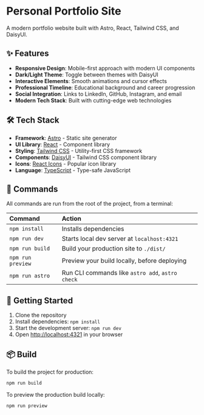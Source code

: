 # Personal Portfolio Site

A modern portfolio website built with Astro, React, Tailwind CSS, and DaisyUI.

## ✨ Features

- **Responsive Design**: Mobile-first approach with modern UI components
- **Dark/Light Theme**: Toggle between themes with DaisyUI
- **Interactive Elements**: Smooth animations and cursor effects
- **Professional Timeline**: Educational background and career progression
- **Social Integration**: Links to LinkedIn, GitHub, Instagram, and email
- **Modern Tech Stack**: Built with cutting-edge web technologies

## 🛠️ Tech Stack

- **Framework**: [Astro](https://astro.build/) - Static site generator
- **UI Library**: [React](https://react.dev/) - Component library
- **Styling**: [Tailwind CSS](https://tailwindcss.com/) - Utility-first CSS framework
- **Components**: [DaisyUI](https://daisyui.com/) - Tailwind CSS component library
- **Icons**: [React Icons](https://react-icons.github.io/react-icons/) - Popular icon library
- **Language**: [TypeScript](https://www.typescriptlang.org/) - Type-safe JavaScript

## 🧞 Commands

All commands are run from the root of the project, from a terminal:

| Command           | Action                                           |
| :---------------- | :----------------------------------------------- |
| `npm install`     | Installs dependencies                            |
| `npm run dev`     | Starts local dev server at `localhost:4321`     |
| `npm run build`   | Build your production site to `./dist/`         |
| `npm run preview` | Preview your build locally, before deploying    |
| `npm run astro`   | Run CLI commands like `astro add`, `astro check`|

## 🚀 Getting Started

1. Clone the repository
2. Install dependencies: `npm install`
3. Start the development server: `npm run dev`
4. Open [http://localhost:4321](http://localhost:4321) in your browser

## 📦 Build

To build the project for production:

```bash
npm run build
```

To preview the production build locally:

```bash
npm run preview
```
